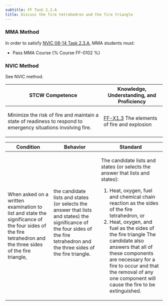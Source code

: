```yaml
---
subtitle: FF Task 2.3.A 
title: Discuss the fire tetrahedron and the fire triangle
---
```



### MMA Method

In order to satisfy  [NVIC 08-14  Task  2.3.A](/stcw23/assets/images/nvic-08-14.pdf), MMA students must:

* Pass MMA Course {% Course FF-0102 %}


### NVIC Method

<a onclick="togglevisibility('nvic_methods')" >See NVIC method.</a>

<div id='nvic_methods' class='hide'>

<table>
<thead>
<tr>
<th class='forty'> STCW Competence </th>
<th class='sixty'> Knowledge, Understanding, and Proficiency </th>
</tr>
</thead>




<tbody>
<tr><td markdown='1'>

Minimize the risk of fire and maintain a state of readiness to respond to emergency situations involving fire.

</td><td markdown='1'>

[FF-X1.3](../../tables/612.html#FF-X1.3) The elements of fire and explosion

</td></tr>


</tbody>
</table>


<table>
<thead>
<tr><th class='twenty'>  Condition </th><th class='twenty'> Behavior </th><th  class='sixty'>Standard </th></tr>
</thead>
<tbody >



<tr><td markdown='1'>

When asked on a written examination to list and state the significance of the four sides of the fire tetrahedron and the three sides of the fire triangle,

</td><td markdown='1'>

the candidate lists and states (or selects the answer that lists and states) the significance of the four sides of the fire tetrahedron and the three sides of the fire triangle.

<br>

<div class="tooltip">
<span class="tooltiptext">
</span>
</div>


</td><td markdown='1'>

The candidate lists and states (or selects the answer that lists and states):
 
1. Heat, oxygen, fuel and chemical chain reaction as the sides of the fire tetrahedron, or 
2. Heat, oxygen, and fuel as the sides of the fire triangle The candidate also answers that all of these components are necessary for a fire to occur and that the removal of any one component will cause the fire to be extinguished.

</td></tr>
</tbody>
</table>
</div>
